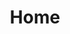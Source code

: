 ---
title: Home
home: true
heroText: 前端开发文档
tagline: 小程序、Web和移动端H5开发方案
footer: Copyright © 2019 xl.com All Rights Reserved.
---